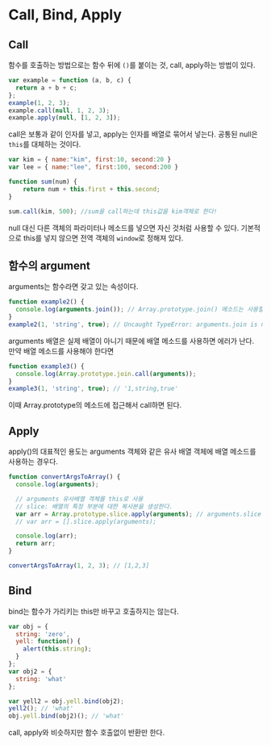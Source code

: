 # Call, Bind, Apply

## Call
함수를 호출하는 방법으로는 함수 뒤에 `()`를 붙이는 것, call, apply하는 방법이 있다.
```javascript
var example = function (a, b, c) {
  return a + b + c;
};
example(1, 2, 3);
example.call(null, 1, 2, 3);
example.apply(null, [1, 2, 3]);
```

call은 보통과 같이 인자를 넣고, apply는 인자를 배열로 묶어서 넣는다. 공통된 null은 `this`를 대체하는 것이다.

```javascript
var kim = { name:"kim", first:10, second:20 }
var lee = { name:"lee", first:100, second:200 }

function sum(num) {
    return num + this.first + this.second;
}

sum.call(kim, 500); //sum을 call하는데 this값을 kim객체로 한다!
```
null 대신 다른 객체의 파라미터나 메소드를 넣으면 자신 것처럼 사용할 수 있다. 기본적으로 this를 넣지 않으면 전역 객체의 `window`로 정해져 있다.

## 함수의 argument
arguments는 함수라면 갖고 있는 속성이다.
```javascript
function example2() {
  console.log(arguments.join()); // Array.prototype.join() 메소드는 사용할 수 없다.
}
example2(1, 'string', true); // Uncaught TypeError: arguments.join is not a function
```

arguments 배열은 실제 배열이 아니기 때문에 배열 메소드를 사용하면 에러가 난다. 만약 배열 메소드를 사용해야 한다면

```javascript
function example3() {
  console.log(Array.prototype.join.call(arguments));
}
example3(1, 'string', true); // '1,string,true'
```
이때 Array.prototype의 메소드에 접근해서 call하면 된다. 

## Apply
apply()의 대표적인 용도는 arguments 객체와 같은 유사 배열 객체에 배열 메소드를 사용하는 경우다.
```javascript
function convertArgsToArray() {
  console.log(arguments);

  // arguments 유사배열 겍체를 this로 사용
  // slice: 배열의 특정 부분에 대한 복사본을 생성한다.
  var arr = Array.prototype.slice.apply(arguments); // arguments.slice
  // var arr = [].slice.apply(arguments);

  console.log(arr);
  return arr;
}

convertArgsToArray(1, 2, 3); // [1,2,3]
```

## Bind
bind는 함수가 가리키는 this만 바꾸고 호출하지는 않는다. 
```javascript
var obj = {
  string: 'zero',
  yell: function() {
    alert(this.string);
  }
};
var obj2 = {
  string: 'what'
};

var yell2 = obj.yell.bind(obj2);
yell2(); // 'what'
obj.yell.bind(obj2)(); // 'what'
```
call, apply와 비슷하지만 함수 호출없이 반환만 한다.